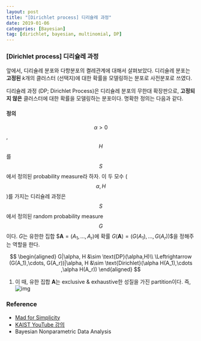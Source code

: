 ```yaml
---
layout: post
title: "[Dirichlet process] 디리슐레 과정"
date: 2019-01-06 
categories: [Bayesian]
tag: [dirichlet, bayesian, multinomial, DP]
---
```


### **[Dirichlet process] 디리슐레 과정**

앞에서, 디리슐레 분포와 다항분포의 켤레관계에 대해서 살펴보았다. 디리슐레 분포는 **고정된** $k$개의 클러스터 (선택지)에 대한 확률을 모델링하는 분포로 사전분포로 쓰였다. 

디리슐레 과정 (DP; Dirichlet Process)은 디리슐레 분포의 무한대 확장판으로, **고정되지 않은** 클러스터에 대한 확률을 모델링하는 분포이다. 명확한 정의는 다음과 같다.

#### **정의**
$$\alpha>0$$, $$H$$를 $$S$$에서 정의된 probability measure라 하자. 이 두 모수 ($$\alpha, H$$)를 가지는 디리슐레 과정은 $$S$$에서 정의된 random probability measure $$G$$이다. $G$는 유한한 집합 $$\mathbf{A} = (A_1,\ldots, A_r)$에 확률 $G(\mathbf{A})= (G(A_1),\ldots, G(A_r))$$을 정해주는 역할을 한다. 

$$
\begin{aligned}
G|\alpha, H &\sim \text{DP}(\alpha,H)\\
\Leftrightarrow (G(A_1),\cdots, G(A_r))|\alpha, H &\sim \text{Dirichlet}(\alpha H(A_1),\cdots ,\alpha H(A_r))
\end{aligned}
$$

1. 이 때, 유한 집합 $\mathbf{A}$는 exclusive & exhaustive한 성질을 가진 partition이다. 즉, 
![img](./images/partiton.jpg)



### Reference
* [Mad for Simplicity](http://enginius.tistory.com/513)
* [KAIST YouTube 강의](https://www.youtube.com/channel/UC9caTTXVw19PtY07es58NDg/videos)
* Bayesian Nonparametric Data Analysis 